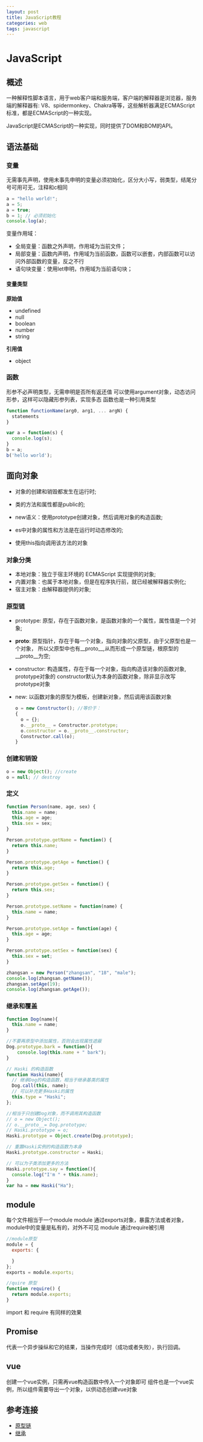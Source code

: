 ```yaml
---
layout: post
title: JavaScript教程 
categories: web
tags: javascript
---
```


# JavaScript

## 概述

一种解释性脚本语言，用于web客户端和服务端，客户端的解释器是浏览器，服务端的解释器有:
V8、spidermonkey、Chakra等等，这些解析器满足ECMAScript标准，都是ECMAScript的一种实现。

JavaScript是ECMAScript的一种实现，同时提供了DOM和BOM的API。

## 语法基础

### 变量

无需事先声明，使用未事先申明的变量必须初始化，区分大小写，弱类型，结尾分号可用可无，注释和c相同

````javascript
a = "hello world!";
a = 5;
a = true;
b = 1; // 必须初始化
console.log(a);
````

变量作用域：

* 全局变量：函数之外声明，作用域为当前文件；
* 局部变量：函数内声明，作用域为当前函数，函数可以嵌套，内部函数可以访问外部函数的变量，反之不行
* 语句块变量：使用let申明，作用域为当前语句块；

####  变量类型

**原始值**
* undefined
* null
* boolean
* number
* string

**引用值**
* object

### 函数

形参不必声明类型，无需申明是否所有返还值
可以使用argument对象，动态访问形参，这样可以隐藏形参列表，实现多态
函数也是一种引用类型

````javascript
function functionName(arg0, arg1, ... argN) {
  statements
}
````

````javascript
var a = function(s) {
  console.log(s);
}
b = a;
b('hello world');
````

## 面向对象

* 对象的创建和销毁都发生在运行时;

* 类的方法和属性都是public的;

* new语义：使用prototype创建对象，然后调用对象的构造函数;

* es中对象的属性和方法是在运行时动态修改的;

* 使用this指向调用该方法的对象

### 对象分类

* 本地对象：独立于宿主环境的 ECMAScript 实现提供的对象;
* 内置对象：也属于本地对象，但是在程序执行前，就已经被解释器实例化;
* 宿主对象：由解释器提供的对象;

### 原型链

* prototype: 原型，存在于函数对象，是函数对象的一个属性，属性值是一个对象;

* __proto__: 原型指针，存在于每一个对象，指向对象的父原型，由于父原型也是一个对象，
所以父原型中也有__proto__,从而形成一个原型链，根原型的__proto__为空;

* constructor: 构造属性，存在于每一个对象，指向构造该对象的函数对象, prototype对象的
constructor默认为本身的函数对象，除非显示改写prototype对象

* new: 以函数对象的原型为模板，创建新对象，然后调用该函数对象

  ````javascript
  o = new Constructor(); //等价于：
  {
    o = {};
    o.__proto__ = Constructor.prototype;
    o.constructor = o.__proto__.constructor;
    Constructor.call(o);
  }
  ````


### 创建和销毁

````javascript
o = new Object(); //create
o = null; // destroy
````

### 定义

````javascript
function Person(name, age, sex) {
  this.name = name;
  this.age = age;
  this.sex = sex;
}

Person.prototype.getName = function() {
  return this.name;
}

Person.prototype.getAge = function() {
  return this.age;
}

Person.prototype.getSex = function() {
  return this.sex;
}

Person.prototype.setName = function(name) {
  this.name = name;
}

Person.prototype.setAge = function(age) {
  this.age = age;
}

Person.prototype.setSex = function(sex) {
  this.sex = set;
}

zhangsan = new Person("zhangsan", "18", "male");
console.log(zhangsan.getName());
zhangsan.setAge(19);
console.log(zhangsan.getAge());
````

### 继承和覆盖

````javascript
function Dog(name){
  this.name = name;
}

//不要再原型中添加属性，否则会出现属性遮蔽
Dog.prototype.bark = function(){
    console.log(this.name + " bark");
}

// Haski 的构造函数
function Haski(name){
  // 继承Dog的构造函数，相当于继承基类的属性
  Dog.call(this, name);
  // 可以补充更多Haski的属性
  this.type = "Haski";
};

//相当于只创建Dog对象，而不调用其构造函数
// o = new Object();
// o.__proto__= Dog.prototype;
// Haski.prototype = o;
Haski.prototype = Object.create(Dog.prototype);

// 重置Haski实例的构造函数为本身
Haski.prototype.constructor = Haski;

// 可以为子类添加更多的方法
Haski.prototype.say = function(){
  console.log("I'm " + this.name);
}
var ha = new Haski("Ha");
````


## module

每个文件相当于一个module
module 通过exports对象，暴露方法或者对象，module中的变量是私有的，对外不可见
module 通过require被引用

````javascript
//module原型
module = {
  exports: {

  }
};
exports = module.exports;

//quire 原型
function require() {
  return module.exports;
}
````

import 和 require 有同样的效果

## Promise

代表一个异步操纵和它的结果，当操作完成时（成功或者失败），执行回调。







## vue 

创建一个vue实例，只需再vue构造函数中传入一个对象即可
组件也是一个vue实例，所以组件需要导出一个对象，以供动态创建vue对象


## 参考连接

* [原型链](https://segmentfault.com/a/1190000004700001)
* [继承](https://segmentfault.com/a/1190000003017751)